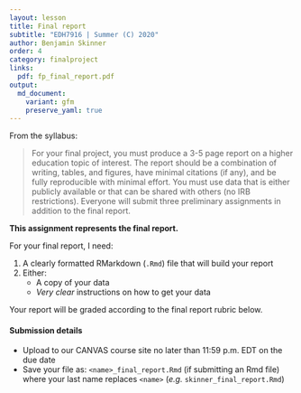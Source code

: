 ```yaml
---
layout: lesson
title: Final report
subtitle: "EDH7916 | Summer (C) 2020"
author: Benjamin Skinner
order: 4
category: finalproject
links:
  pdf: fp_final_report.pdf
output:
  md_document:
    variant: gfm
    preserve_yaml: true
---
```


From the syllabus:

> For your final project, you must produce a 3-5 page report on a higher
> education topic of interest. The report should be a combination of
> writing, tables, and figures, have minimal citations (if any), and be
> fully reproducible with minimal effort. You must use data that is
> either publicly available or that can be shared with others (no IRB
> restrictions). Everyone will submit three preliminary assignments in
> addition to the final report.

**This assignment represents the final report.**

For your final report, I need:

1.  A clearly formatted RMarkdown (`.Rmd`) file that will build your
    report
2.  Either:
      - A copy of your data
      - *Very clear* instructions on how to get your data

Your report will be graded according to the final report rubric below.

#### Submission details

  - Upload to our CANVAS course site no later than 11:59 p.m. EDT on the
    due date
  - Save your file as: `<name>_final_report.Rmd` (if submitting an Rmd
    file) where your last name replaces `<name>` (*e.g.*
    `skinner_final_report.Rmd`)
